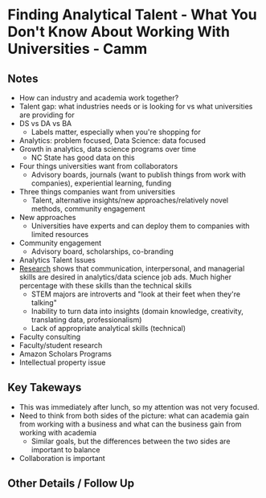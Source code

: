 # Finding Analytical Talent - What You Don't Know About Working With Universities - Camm

## Notes

- How can industry and academia work together?
- Talent gap: what industries needs or is looking for vs what universities are providing for
- DS vs DA vs BA
    + Labels matter, especially when you're shopping for
- Analytics: problem focused, Data Science: data focused
- Growth in analytics, data science programs over time
    + NC State has good data on this
- Four things universities want from collaborators
    + Advisory boards, journals (want to publish things from work with companies), experiential learning, funding
- Three things companies want from universities
    + Talent, alternative insights/new approaches/relatively novel methods, community engagement
- New approaches
    + Universities have experts and can deploy them to companies with limited resources
- Community engagement
    + Advisory board, scholarships, co-branding
- Analytics Talent Issues
- [Research](https://pubsonline.informs.org/doi/abs/10.1287/inte.2018.0955) shows that communication, interpersonal, and managerial skills are desired in analytics/data science job ads. Much higher percentage with these skills than the technical skills
    + STEM majors are introverts and "look at their feet when they're talking"
    + Inability to turn data into insights (domain knowledge, creativity, translating data, professionalism)
    + Lack of appropriate analytical skills (technical)
- Faculty consulting
- Faculty/student research
- Amazon Scholars Programs
- Intellectual property issue


## Key Takeways

- This was immediately after lunch, so my attention was not very focused.
- Need to think from both sides of the picture: what can academia gain from working with a business and what can the business gain from working with academia
    + Similar goals, but the differences between the two sides are important to balance
- Collaboration is important

## Other Details / Follow Up